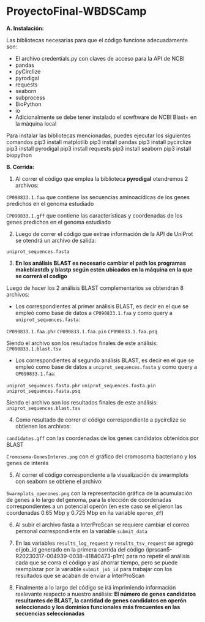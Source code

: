 # ProyectoFinal-WBDSCamp
**A. Instalación:**

Las bibliotecas necesarias para que el código funcione adecuadamente son:

- El archivo credentials.py con claves de acceso para la API de NCBI
- pandas 
- pyCirclize 
- pyrodigal 
- requests 
- seaborn 
- subprocess 
- BioPython 
- io 
- Adicionalmente se debe tener instalado el sowftware de NCBI Blast+ en la máquina local

Para instalar las bibliotecas mencionadas, puedes ejecutar los siguientes comandos
pip3 install matplotlib
pip3 install pandas
pip3 install pycirclize
pip3 install pyrodigal
pip3 install requests
pip3 install seaborn
pip3 install biopython

**B. Corrida:**

1. Al correr el código que emplea la biblioteca **pyrodigal** otendremos 2 archivos:

`CP090833.1.faa` que contiene las secuencias aminoacídicas de los genes predichos en el genoma estudiado

`CP090833.1.gff` que contiene las características y coordenadas de los genes predichos en el genoma estudiado

2. Luego de correr el código que extrae información de la API de UniProt se otendrá un archivo de salida:

`uniprot_sequences.fasta`

3. **En los análisis BLAST es necesario cambiar el path los programas makeblastdb y blastp según estén ubicados en la máquina en la que se correrá el codigo**

Luego de hacer los 2 análisis BLAST complementarios se obtendrán 8 archivos:

- Los correspondientes al primer análisis BLAST, es decir en el que se empleó como base de datos a `CP090833.1.faa` y como query a `uniprot_sequences.fasta`:

 `CP090833.1.faa.phr`
 `CP090833.1.faa.pin`
 `CP090833.1.faa.psq`
 
 Siendo el archivo son los resultados finales de este análisis: `CP090833.1.blast.tsv`
 
- Los correspondientes al segundo  análisis BLAST, es decir en el que se empleó como base de datos a    `uniprot_sequences.fasta` y como query a `CP090833.1.faa`:

 `uniprot_sequences.fasta.phr`
 `uniprot_sequences.fasta.pin`
 `uniprot_sequences.fasta.psq`
 
 Siendo el archivo son los resultados finales de este análisis: `uniprot_sequences.blast.tsv`

4. Como resultado de correr el código correspondiente a pycirclize se obtienen los archivos:

`candidates.gff` con las coordenadas de los genes candidatos obtenidos por BLAST

`Cromosoma-GenesInteres.png` con el gráfico del cromosoma bacteriano y los genes de interés

5. Al correr el código correspondiente a la visualización de swarmplots con seaborn se obtiene el archivo:

`Swarmplots_operones.png` con la representación gráfica de la acumulación de genes a lo largo del genoma, para la elección de coordenadas correspondientes a un potencial operón (en este caso se eligieron las coordenadas  0.65 Mbp y 0.725 Mbp en ña variable `operon_df`)

6. Al subir el archivo fasta a InterProScan se requiere cambiar el correo personal correspondiente en la variable `submit_data`

7. En las variables `results_log_request` y `results_tsv_request` se agregó el job_id generado en la primera corrida del código (iprscan5-R20230317-004939-0038-41840473-p1m) para no repetir el análisis cada que se corra el código y así ahorrar tiempo, pero se puede reemplazar por la variable `submit_job_id` para trabajar con los resultados que se acaban de enviar a InterProScan

8. Finalmente a lo largo del código se irá imprimiendo información reelevante respecto a nuestro análisis: 
**El número de genes candidatos resultantes de BLAST, la cantidad de genes candidatos en operón seleccionado y los dominios funcionales más frecuentes en las secuencias seleccionadas**
